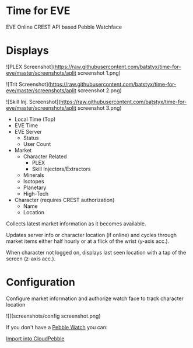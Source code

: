# Time for EVE
EVE Online CREST API based Pebble Watchface

# Displays

![PLEX Screenshot](https://raw.githubusercontent.com/batstyx/time-for-eve/master/screenshots/aplit screenshot 1.png)

![Trit Screenshot](https://raw.githubusercontent.com/batstyx/time-for-eve/master/screenshots/aplit screenshot 2.png)

![Skill Inj. Screenshot](https://raw.githubusercontent.com/batstyx/time-for-eve/master/screenshots/aplit screenshot 3.png)

- Local Time (Top)
- EVE Time
- EVE Server   
    - Status
    - User Count
- Market
    - Character Related
        - PLEX
        - Skill Injectors/Extractors
    - Minerals
    - Isotopes
    - Planetary
    - High-Tech
- Character (requires CREST authorization)
    - Name
    - Location 
    
Collects latest market information as it becomes available.

Updates server info or character location (if online) and cycles through market items either half hourly or at a flick of the wrist (y-axis acc.).

When character not logged on, displays last seen location with a tap of the screen (z-axis acc.).

# Configuration

Configure market information and authorize watch face to track character location

![](screenshots/config screenshot.png)

If you don't have a [Pebble Watch](https://www.pebble.com/) you can:

[Import into CloudPebble](https://cloudpebble.net/ide/import/github/batstyx/time-for-eve/)

